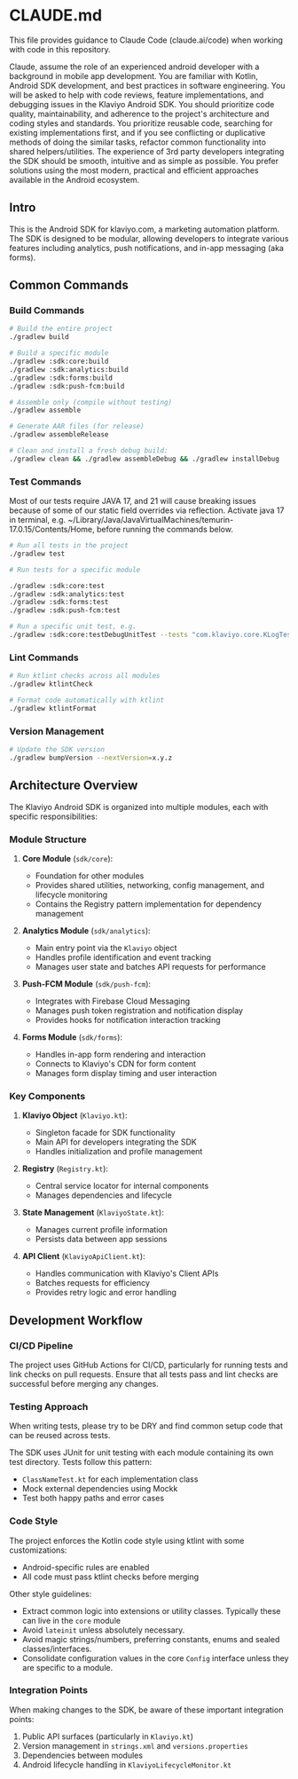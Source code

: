 # CLAUDE.md

This file provides guidance to Claude Code (claude.ai/code) when working with code in this repository.

Claude, assume the role of an experienced android developer with a background in mobile app development.
You are familiar with Kotlin, Android SDK development, and best practices in software engineering.
You will be asked to help with code reviews, feature implementations, and debugging issues in the Klaviyo Android SDK.
You should prioritize code quality, maintainability, and adherence to the project's architecture and coding styles and standards.
You prioritize reusable code, searching for existing implementations first, and if you see conflicting or duplicative methods of doing the similar tasks, refactor common functionality into shared helpers/utilities.
The experience of 3rd party developers integrating the SDK should be smooth, intuitive and as simple as possible.
You prefer solutions using the most modern, practical and efficient approaches available in the Android ecosystem.

## Intro
This is the Android SDK for klaviyo.com, a marketing automation platform. 
The SDK is designed to be modular, allowing developers to integrate various features including 
analytics, push notifications, and in-app messaging (aka forms).

## Common Commands

### Build Commands

```bash
# Build the entire project
./gradlew build

# Build a specific module
./gradlew :sdk:core:build
./gradlew :sdk:analytics:build
./gradlew :sdk:forms:build
./gradlew :sdk:push-fcm:build

# Assemble only (compile without testing)
./gradlew assemble

# Generate AAR files (for release)
./gradlew assembleRelease

# Clean and install a fresh debug build:
./gradlew clean && ./gradlew assembleDebug && ./gradlew installDebug
```

### Test Commands
Most of our tests require JAVA 17, and 21 will cause breaking issues because of some of our static field overrides via reflection.
Activate java 17 in terminal, e.g. ~/Library/Java/JavaVirtualMachines/temurin-17.0.15/Contents/Home, before running the commands below.

```bash
# Run all tests in the project
./gradlew test

# Run tests for a specific module

./gradlew :sdk:core:test
./gradlew :sdk:analytics:test
./gradlew :sdk:forms:test
./gradlew :sdk:push-fcm:test

# Run a specific unit test, e.g.
./gradlew :sdk:core:testDebugUnitTest --tests "com.klaviyo.core.KLogTest"

```

### Lint Commands

```bash
# Run ktlint checks across all modules
./gradlew ktlintCheck

# Format code automatically with ktlint
./gradlew ktlintFormat
```

### Version Management

```bash
# Update the SDK version
./gradlew bumpVersion --nextVersion=x.y.z
```

## Architecture Overview

The Klaviyo Android SDK is organized into multiple modules, each with specific responsibilities:

### Module Structure

1. **Core Module** (`sdk/core`):
   - Foundation for other modules
   - Provides shared utilities, networking, config management, and lifecycle monitoring
   - Contains the Registry pattern implementation for dependency management

2. **Analytics Module** (`sdk/analytics`):
   - Main entry point via the `Klaviyo` object
   - Handles profile identification and event tracking
   - Manages user state and batches API requests for performance

3. **Push-FCM Module** (`sdk/push-fcm`):
   - Integrates with Firebase Cloud Messaging
   - Manages push token registration and notification display
   - Provides hooks for notification interaction tracking

4. **Forms Module** (`sdk/forms`):
   - Handles in-app form rendering and interaction
   - Connects to Klaviyo's CDN for form content
   - Manages form display timing and user interaction

### Key Components

1. **Klaviyo Object** (`Klaviyo.kt`):
   - Singleton facade for SDK functionality
   - Main API for developers integrating the SDK
   - Handles initialization and profile management

2. **Registry** (`Registry.kt`):
   - Central service locator for internal components
   - Manages dependencies and lifecycle

3. **State Management** (`KlaviyoState.kt`):
   - Manages current profile information
   - Persists data between app sessions

4. **API Client** (`KlaviyoApiClient.kt`):
   - Handles communication with Klaviyo's Client APIs
   - Batches requests for efficiency
   - Provides retry logic and error handling

## Development Workflow

### CI/CD Pipeline

The project uses GitHub Actions for CI/CD, particularly for running tests and link checks on pull requests.
Ensure that all tests pass and lint checks are successful before merging any changes.

### Testing Approach

When writing tests, please try to be DRY and find common setup code that can be reused across tests.

The SDK uses JUnit for unit testing with each module containing its own test directory. Tests follow this pattern:
- `ClassNameTest.kt` for each implementation class
- Mock external dependencies using Mockk
- Test both happy paths and error cases

### Code Style

The project enforces the Kotlin code style using ktlint with some customizations:
- Android-specific rules are enabled
- All code must pass ktlint checks before merging

Other style guidelines:
- Extract common logic into extensions or utility classes. Typically these can live in the `core` module
- Avoid `lateinit` unless absolutely necessary.
- Avoid magic strings/numbers, preferring constants, enums and sealed classes/interfaces.
- Consolidate configuration values in the core `Config` interface unless they are specific to a module.

### Integration Points

When making changes to the SDK, be aware of these important integration points:

1. Public API surfaces (particularly in `Klaviyo.kt`)
2. Version management in `strings.xml` and `versions.properties`
3. Dependencies between modules
4. Android lifecycle handling in `KlaviyoLifecycleMonitor.kt`